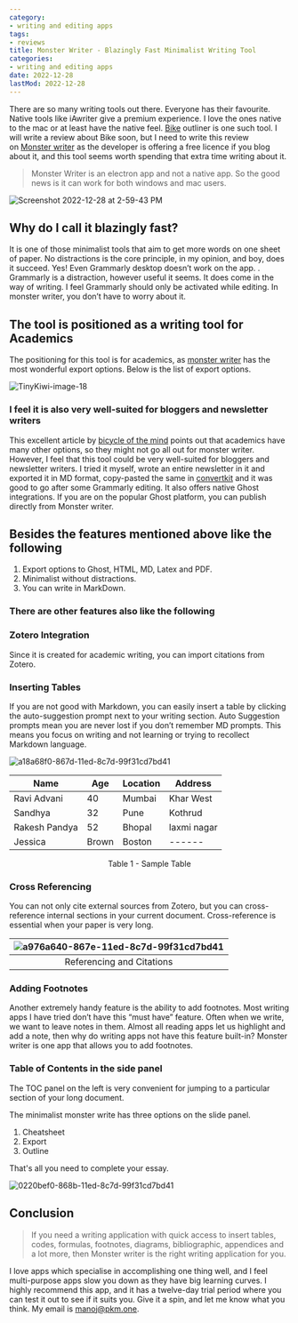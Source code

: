 ```yaml
---
category:
- writing and editing apps
tags:
- reviews
title: Monster Writer - Blazingly Fast Minimalist Writing Tool
categories:
- writing and editing apps
date: 2022-12-28
lastMod: 2022-12-28
---
```

There are so many writing tools out there. Everyone has their favourite. Native tools like iAwriter give a premium experience. I love the ones native to the mac or at least have the native feel. [Bike](https://hogbaysoftware.netlify.app/bike/) outliner is one such tool. I will write a review about Bike soon, but I need to write this review on [Monster writer](https://www.monsterwriter.app/) as the developer is offering a free licence if you blog about it, and this tool seems worth spending that extra time writing about it.

> Monster Writer is an electron app and not a native app. So the good news is it can work for both windows and mac users.

![Screenshot 2022-12-28 at 2-59-43 PM](https://mataroa.blog/images/a4198399.png)

## Why do I call it blazingly fast?

It is one of those minimalist tools that aim to get more words on one sheet of paper. No distractions is the core principle, in my opinion, and boy, does it succeed. Yes! Even Grammarly desktop doesn’t work on the app. . Grammarly is a distraction, however useful it seems. It does come in the way of writing. I feel Grammarly should only be activated while editing. In monster writer, you don’t have to worry about it.

## The tool is positioned as a writing tool for Academics 

The positioning for this tool is for academics, as [monster writer](https://www.monsterwriter.app/) has the most wonderful export options. Below is the list of export options.

![TinyKiwi-image-18](https://mataroa.blog/images/d6214e1b.png)


### I feel it is also very well-suited for bloggers and newsletter writers

This excellent article by [bicycle of the mind](https://bicycleforyourmind.com/monsterwriter_for_academic_work) points out that academics have many other options, so they might not go all out for monster writer. However, I feel that this tool could be very well-suited for bloggers and newsletter writers. I tried it myself, wrote an entire newsletter in it and exported it in MD format, copy-pasted the same in [convertkit](https://convertkit.com/) and it was good to go after some Grammarly editing. It also offers native Ghost integrations. If you are on the popular Ghost platform, you can publish directly from Monster writer.

## Besides the features mentioned above like the following

1. Export options to Ghost, HTML, MD, Latex and PDF.
2. Minimalist without distractions.
3. You can write in MarkDown.

### There are other features also like the following

### Zotero Integration

Since it is created for academic writing, you can import citations from Zotero.

### Inserting Tables

If you are not good with Markdown, you can easily insert a table by clicking the auto-suggestion prompt next to your writing section. Auto Suggestion prompts mean you are never lost if you don’t remember MD prompts. This means you focus on writing and not learning or trying to recollect Markdown language.

![a18a68f0-867d-11ed-8c7d-99f31cd7bd41](https://mataroa.blog/images/3a75d3e9.png)

| Name          | Age  | Location | Address           |
| ------------- | --------- | -------- | ----------------- |
| Ravi Advani   | 40        | Mumbai   | Khar West         |
| Sandhya  | 32        | Pune     | Kothrud           |
| Rakesh Pandya | 52        | Bhopal   | laxmi nagar  |
| Jessica       | Brown     | Boston   | ------            |
<p align = "center">Table 1 - Sample Table</p>

### Cross Referencing

You can not only cite external sources from Zotero, but you can cross-reference internal sections in your current document. Cross-reference is essential when your paper is very long.

| ![a976a640-867e-11ed-8c7d-99f31cd7bd41](https://mataroa.blog/images/16e58a61.png) |
|:--:|
| Referencing and Citations |

### Adding Footnotes

Another extremely handy feature is the ability to add footnotes. Most writing apps I have tried don’t have this “must have” feature. Often when we write, we want to leave notes in them. Almost all reading apps let us highlight and add a note, then why do writing apps not have this feature built-in? Monster writer is one app that allows you to add footnotes.

### Table of Contents in the side panel

The TOC panel on the left is very convenient for jumping to a particular section of your long document. 

The minimalist monster write has three options on the slide panel.

1. Cheatsheet
2. Export
3. Outline

That's all you need to complete your essay. 

![0220bef0-868b-11ed-8c7d-99f31cd7bd41](https://mataroa.blog/images/4514298e.png)

## Conclusion



> If you need a writing application with quick access to insert tables, codes, formulas, footnotes, diagrams, bibliographic, appendices and a lot more, then Monster writer is the right writing application for you.

I love apps which specialise in accomplishing one thing well, and I feel multi-purpose apps slow you down as they have big learning curves. I highly recommend this app, and it has a twelve-day trial period where you can test it out to see if it suits you. Give it a spin, and let me know what you think. My email is manoj@pkm.one.
